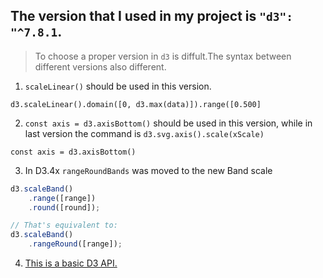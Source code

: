 ## The version that I used in my project is `"d3": "^7.8.1`.
> To choose a proper version in `d3` is diffult.The syntax between different versions also different.
1.  `scaleLinear()`  should be used in this version.

```
d3.scaleLinear().domain([0, d3.max(data)]).range([0.500]
```

2. `const axis = d3.axisBottom()` should be used in this version, while in last version the command is `d3.svg.axis().scale(xScale)`

```
const axis = d3.axisBottom()
```

3. In D3.4x `rangeRoundBands` was moved to the new Band scale
```javascript
d3.scaleBand()
    .range([range])
    .round([round]);

// That's equivalent to:
d3.scaleBand()
    .rangeRound([range]);

```

4. [This is a basic D3 API.](https://d3-graph-gallery.com/graph/shape.html)




